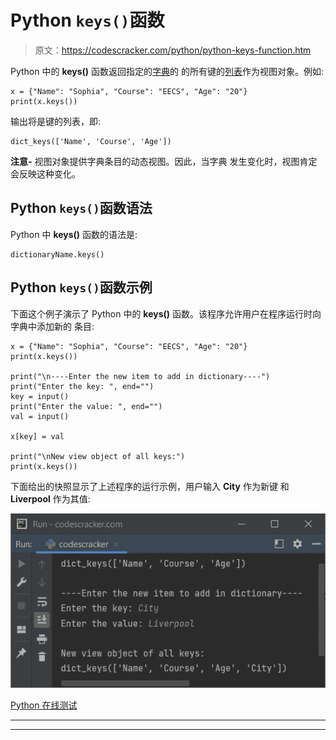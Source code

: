 # Python `keys()`函数

> 原文：<https://codescracker.com/python/python-keys-function.htm>

Python 中的 **keys()** 函数返回指定的[字典](/python/python-dictionary.htm)的 的所有键的[列表](/python/python-lists.htm)作为视图对象。例如:

```
x = {"Name": "Sophia", "Course": "EECS", "Age": "20"}
print(x.keys())
```

输出将是键的列表，即:

```
dict_keys(['Name', 'Course', 'Age'])
```

**注意-** 视图对象提供字典条目的动态视图。因此，当字典 发生变化时，视图肯定会反映这种变化。

## Python `keys()`函数语法

Python 中 **keys()** 函数的语法是:

```
dictionaryName.keys()
```

## Python `keys()`函数示例

下面这个例子演示了 Python 中的 **keys()** 函数。该程序允许用户在程序运行时向字典中添加新的 条目:

```
x = {"Name": "Sophia", "Course": "EECS", "Age": "20"}
print(x.keys())

print("\n----Enter the new item to add in dictionary----")
print("Enter the key: ", end="")
key = input()
print("Enter the value: ", end="")
val = input()

x[key] = val

print("\nNew view object of all keys:")
print(x.keys())
```

下面给出的快照显示了上述程序的运行示例，用户输入 **City** 作为新键 和 **Liverpool** 作为其值:

![python keys function](img/76e725970096bed49129a88ff178328e.png)

[Python 在线测试](/exam/showtest.php?subid=10)

* * *

* * *